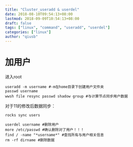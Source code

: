 ```yaml
---
title: "Cluster_useradd & userdel"
date: 2018-08-10T09:54:13+08:00
lastmod: 2018-09-09T10:54:13+08:00
draft: false
tags: ["linux", "command", "useradd", "userdel"]
categories: ["linux"]
author: "qiusb"
---
```

# 加用户

进入root

```
useradd -m username #-m在home目录下创建用户文件夹
passwd username
wwsh file resync passwd shadow group #与计算节点同步用户数据 
```
对于11的修改后数据同步：
```
rocks sync users
```


```
userdel username #删除用户
more /etc/passwd #确认删除对了用户！！！
find / -name "*username*" #查找所有与用户相关信息
rm -rf dirname #删除数据
```



